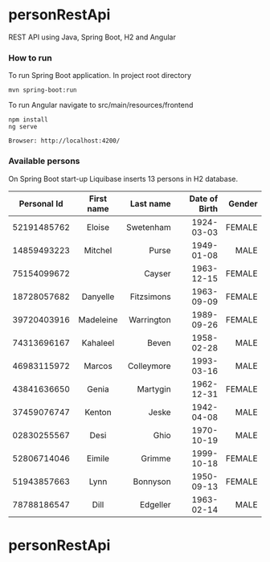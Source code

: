 # personRestApi

REST API using Java, Spring Boot, H2 and Angular

### How to run

To run Spring Boot application. In project root directory

```shell
mvn spring-boot:run
```

To run Angular navigate to src/main/resources/frontend

```shell
npm install 
ng serve

Browser: http://localhost:4200/
```

### Available persons

On Spring Boot start-up Liquibase inserts 13 persons in H2 database.

| Personal Id  | First name |  Last name | Date of Birth | Gender |
|--------------|:----------:|-----------:|--------------:|-------:|
| 52191485762  |   Eloise   |  Swetenham |    1924-03-03 | FEMALE |
| 14859493223  |  Mitchel   |      Purse |    1949-01-08 |   MALE |
| 75154099672  |            |     Cayser |    1963-12-15 | FEMALE |
| 18728057682  |  Danyelle  | Fitzsimons |    1963-09-09 | FEMALE |
| 39720403916  | Madeleine  | Warrington |    1989-09-26 | FEMALE |
| 74313696167  |  Kahaleel  |      Beven |    1958-02-28 |   MALE |
| 46983115972  |   Marcos   | Colleymore |    1993-03-16 |   MALE |
| 43841636650  |   Genia    |   Martygin |    1962-12-31 | FEMALE |
| 37459076747  |   Kenton   |      Jeske |    1942-04-08 |   MALE |
| 02830255567  |    Desi    |       Ghio |    1970-10-19 |   MALE |
| 52806714046  |   Eimile   |     Grimme |    1999-10-18 | FEMALE |
| 51943857663  |    Lynn    |   Bonnyson |    1950-09-13 | FEMALE |
| 78788186547  |    Dill    |   Edgeller |    1963-02-14 |   MALE |
# personRestApi
